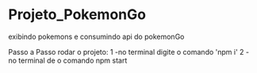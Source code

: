 # Projeto_PokemonGo
 exibindo pokemons e consumindo api do pokemonGo
 
 Passo a Passo rodar o projeto:
 1 -no terminal digite o comando 'npm i'
 2 - no terminal de o comando npm start
 
